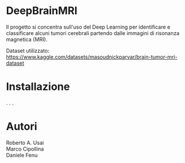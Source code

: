 # DeepBrainMRI
Il progetto si concentra sull'uso del Deep Learning per identificare e classificare alcuni tumori cerebrali partendo dalle immagini di risonanza magnetica (MRI).  
 
Dataset utilizzato: https://www.kaggle.com/datasets/masoudnickparvar/brain-tumor-mri-dataset

# Installazione
. . .

# Autori
Roberto A. Usai  
Marco Cipollina  
Daniele Fenu
